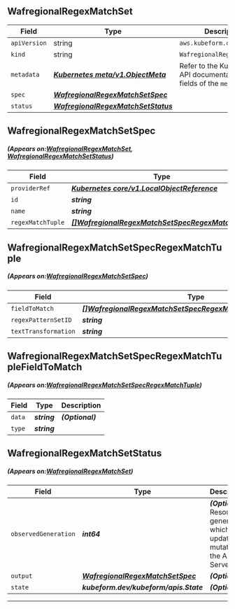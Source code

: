 ## WafregionalRegexMatchSet
| Field | Type | Description |
| ------ | ----- | ----------- |
| `apiVersion` | string | `aws.kubeform.com/v1alpha1` |
|    `kind` | string | `WafregionalRegexMatchSet` |
| `metadata` | ***[Kubernetes meta/v1.ObjectMeta](https://kubernetes.io/docs/reference/generated/kubernetes-api/v1.13/#objectmeta-v1-meta)***|Refer to the Kubernetes API documentation for the fields of the `metadata` field.|
| `spec` | ***[WafregionalRegexMatchSetSpec](#WafregionalRegexMatchSetSpec)***||
| `status` | ***[WafregionalRegexMatchSetStatus](#WafregionalRegexMatchSetStatus)***||
## WafregionalRegexMatchSetSpec
##### (Appears on:[WafregionalRegexMatchSet](#WafregionalRegexMatchSet), [WafregionalRegexMatchSetStatus](#WafregionalRegexMatchSetStatus))
| Field | Type | Description |
| ------ | ----- | ----------- |
| `providerRef` | ***[Kubernetes core/v1.LocalObjectReference](https://kubernetes.io/docs/reference/generated/kubernetes-api/v1.13/#localobjectreference-v1-core)***||
| `id` | ***string***||
| `name` | ***string***||
| `regexMatchTuple` | ***[[]WafregionalRegexMatchSetSpecRegexMatchTuple](#WafregionalRegexMatchSetSpecRegexMatchTuple)***| ***(Optional)*** |
## WafregionalRegexMatchSetSpecRegexMatchTuple
##### (Appears on:[WafregionalRegexMatchSetSpec](#WafregionalRegexMatchSetSpec))
| Field | Type | Description |
| ------ | ----- | ----------- |
| `fieldToMatch` | ***[[]WafregionalRegexMatchSetSpecRegexMatchTupleFieldToMatch](#WafregionalRegexMatchSetSpecRegexMatchTupleFieldToMatch)***||
| `regexPatternSetID` | ***string***||
| `textTransformation` | ***string***||
## WafregionalRegexMatchSetSpecRegexMatchTupleFieldToMatch
##### (Appears on:[WafregionalRegexMatchSetSpecRegexMatchTuple](#WafregionalRegexMatchSetSpecRegexMatchTuple))
| Field | Type | Description |
| ------ | ----- | ----------- |
| `data` | ***string***| ***(Optional)*** |
| `type` | ***string***||
## WafregionalRegexMatchSetStatus
##### (Appears on:[WafregionalRegexMatchSet](#WafregionalRegexMatchSet))
| Field | Type | Description |
| ------ | ----- | ----------- |
| `observedGeneration` | ***int64***| ***(Optional)*** Resource generation, which is updated on mutation by the API Server.|
| `output` | ***[WafregionalRegexMatchSetSpec](#WafregionalRegexMatchSetSpec)***| ***(Optional)*** |
| `state` | ***kubeform.dev/kubeform/apis.State***| ***(Optional)*** |
---
